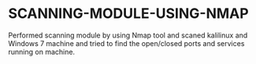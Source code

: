 # SCANNING-MODULE-USING-NMAP
Performed scanning module by using Nmap tool and scaned kalilinux and
Windows 7 machine and tried to find the open/closed ports and services running on machine. 

